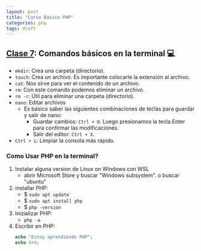 ```yaml
---
layout: post
title: "Curso Basico PHP"
categories: php
tags: draft
---
```


## [Clase 7](https://platzi.com/clases/2646-php/44435-hackea-tu-miedo-a-la-terminal/): Comandos básicos en la terminal 💻

- `mkdir`: Crea una carpeta (directorio).
- `touch`: Crea un archivo. Es importante colocarle la extensión al archivo.
- `cat`: Nos sirve para ver el contenido de un archivo.
- `rm`: Con este comando podemos eliminar un archivo.
- `rm -r`: Útil para eliminar una carpeta (directorio).
- `nano`: Editar archivos
  - Es básico saber las siguientes combinaciones de teclas para guardar y salir de nano:
    - Guardar cambios: `Ctrl + O`. Luego presionamos la tecla Enter para confirmar las modificaciones.
    - Salir del editor: `Ctrl + X`.
- `Ctrl + L`: Limpiar la consola más rápido.

### Como Usar PHP en la terminal?

1. Instalar alguna version de Linux on Windows con WSL
   - abrir Microsoft Store y buscar "Windows subsystem". o buscar "ubuntu"
2. installar PHP:
   - $ `sudo apt update`
   - $ `sudo apt install php`
   - $ `php -version`
3. Inizializar PHP:
   - `php -a`
4. Escribir en PHP:
   ```php
   echo "Estoy aprendiendo PHP";
   echo 4+4;
   ```
